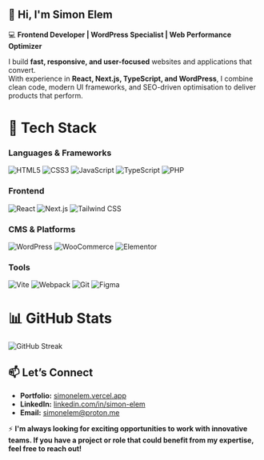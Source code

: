 ## 👋 Hi, I'm Simon Elem

💻 **Frontend Developer | WordPress Specialist | Web Performance Optimizer**

I build **fast, responsive, and user-focused** websites and applications that convert.  
With experience in **React, Next.js, TypeScript, and WordPress**, I combine clean code, modern UI frameworks, and SEO-driven optimisation to deliver products that perform.


# 🚀 **Tech Stack**

### **Languages & Frameworks**
![HTML5](https://img.shields.io/badge/-HTML5-E34F26?logo=html5&logoColor=fff) ![CSS3](https://img.shields.io/badge/-CSS3-1572B6?logo=css3&logoColor=fff) ![JavaScript](https://img.shields.io/badge/-JavaScript-F7DF1E?logo=javascript&logoColor=000) ![TypeScript](https://img.shields.io/badge/-TypeScript-3178C6?logo=typescript&logoColor=fff) ![PHP](https://img.shields.io/badge/-PHP-777BB4?logo=php&logoColor=fff)

### **Frontend**
![React](https://img.shields.io/badge/-React-61DAFB?logo=react&logoColor=000) ![Next.js](https://img.shields.io/badge/-Next.js-000000?logo=next.js&logoColor=fff) ![Tailwind CSS](https://img.shields.io/badge/-Tailwind%20CSS-38B2AC?logo=tailwind-css&logoColor=fff)

### **CMS & Platforms**
![WordPress](https://img.shields.io/badge/-WordPress-21759B?logo=wordpress&logoColor=fff) ![WooCommerce](https://img.shields.io/badge/-WooCommerce-96588A?logo=woocommerce&logoColor=fff) ![Elementor](https://img.shields.io/badge/-Elementor-92003B?logo=elementor&logoColor=fff)

### **Tools**
![Vite](https://img.shields.io/badge/-Vite-646CFF?logo=vite&logoColor=fff) ![Webpack](https://img.shields.io/badge/-Webpack-8DD6F9?logo=webpack&logoColor=000) ![Git](https://img.shields.io/badge/-Git-F05032?logo=git&logoColor=fff) ![Figma](https://img.shields.io/badge/-Figma-F24E1E?logo=figma&logoColor=fff)


# 📊 **GitHub Stats**
![GitHub Streak](https://streak-stats.demolab.com/?user=Elemsimon&theme=tokyonight)


## 📫 **Let’s Connect**

- **Portfolio:** [simonelem.vercel.app](https://simonelem.vercel.app)  
- **LinkedIn:** [linkedin.com/in/simon-elem](https://linkedin.com/in/simon-elem)  
- **Email:** simonelem@proton.me  

⚡ **I'm always looking for exciting opportunities to work with innovative teams. If you have a project or role that could benefit from my expertise, feel free to reach out!**
